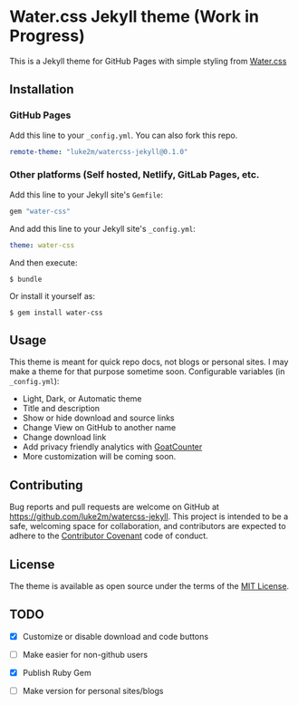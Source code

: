 # Water.css Jekyll theme (Work in Progress)

This is a Jekyll theme for GitHub Pages with simple styling from [Water.css](https://watercss.kognise.dev)
## Installation
### GitHub Pages
Add this line to your `_config.yml`. You can also fork this repo.

```yaml
remote-theme: "luke2m/watercss-jekyll@0.1.0"
```
### Other platforms (Self hosted, Netlify, GitLab Pages, etc.
Add this line to your Jekyll site's `Gemfile`:

```ruby
gem "water-css"
```

And add this line to your Jekyll site's `_config.yml`:

```yaml
theme: water-css
```

And then execute:

    $ bundle

Or install it yourself as:

    $ gem install water-css


## Usage

This theme is meant for quick repo docs, not blogs or personal sites. I may make a theme for that purpose sometime soon. 
Configurable variables (in `_config.yml`):
- Light, Dark, or Automatic theme
- Title and description
- Show or hide download and source links
- Change View on GitHub to another name
- Change download link
- Add privacy friendly analytics with [GoatCounter](https://www.goatcounter.com)
- More customization will be coming soon.
## Contributing

Bug reports and pull requests are welcome on GitHub at https://github.com/luke2m/watercss-jekyll. This project is intended to be a safe, welcoming space for collaboration, and contributors are expected to adhere to the [Contributor Covenant](http://contributor-covenant.org) code of conduct.


## License

The theme is available as open source under the terms of the [MIT License](https://opensource.org/licenses/MIT).
## TODO
- [x] Customize or disable download and code buttons
- [ ] Make easier for non-github users
- [x] Publish Ruby Gem
- [ ] Make version for personal sites/blogs

